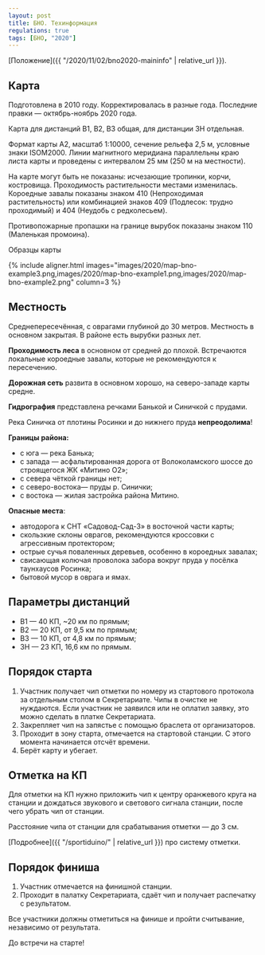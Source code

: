 ```yaml
---
layout: post
title: БНО. Техинформация
regulations: true
tags: [БНО, "2020"]
---
```



[Положение]({{ "/2020/11/02/bno2020-maininfo" | relative_url }}).

Карта
-----

Подготовлена в 2010 году. Корректировалась в разные года.
Последние правки — октябрь-ноябрь 2020 года.

Карта для дистанций В1, В2, В3 общая, для дистанции ЗН отдельная.

Формат карты А2, масштаб 1:10000, сечение рельефа 2,5 м, условные знаки ISOM2000.
Линии магнитного меридиана параллельны краю листа карты и проведены с интервалом 25 мм (250 м на местности).

На карте могут быть не показаны: исчезающие тропинки, корчи, костровища.
Проходимость растительности местами изменилась.
Короедные завалы показаны знаком 410 (Непроходимая растительность) 
или комбинацией знаков 409 (Подлесок: трудно проходимый) и 404 (Неудобь  с  редколесьем).

Противопожарные пропашки на границе вырубок показаны знаком 110 (Маленькая промоина).

Образцы карты

{% include aligner.html images="images/2020/map-bno-example3.png,images/2020/map-bno-example1.png,images/2020/map-bno-example2.png" column=3 %}

Местность
---------

Среднепересечённая, с оврагами глубиной до 30 метров.
Местность в основном закрытая. В районе есть вырубки разных лет.

**Проходимость леса** в основном от средней до плохой.
Встречаются локальные короедные завалы, которые не рекомендуются к пересечению.

**Дорожная сеть** развита в основном хорошо, на северо-западе карты средне.

**Гидрография** представлена речками Банькой и Синичкой с прудами.

Река Синичка от плотины Росинки и до нижнего пруда **непреодолима**! 

**Границы района:**
* с юга — река Банька;
* с запада — асфальтированная дорога от Волоколамского шоссе до строящегося ЖК «Митино О2»;
* с севера чёткой границы нет;
* с северо-востока— пруды р. Синички;
* с востока — жилая застройка района Митино.

**Опасные места**: 
* автодорога к СНТ «Садовод-Сад-3» в восточной части карты;
* скользкие склоны оврагов, рекомендуются кроссовки с агрессивным протектором;
* острые сучья поваленных деревьев, особенно в короедных завалах;
* свисающая колючая проволока забора вокруг пруда у посёлка таунхаусов Росинка;
* бытовой мусор в оврага и ямах.


Параметры дистанций
-------------------

* В1 — 40 КП, ~20 км по прямым;
* В2 — 20 КП, от 9,5 км по прямым;
* В3 — 10 КП, от 4,8 км по прямым;
* ЗН — 23 КП, 16,6 км по прямым.

Порядок старта
--------------

1. Участник получает чип отметки по номеру из стартового протокола за отдельным столом в Секретариате.
Чипы в очистке не нуждаются.
Если участник не заявился или не оплатил заявку, это можно сделать в платке Секретариата.
1. Закрепляет чип на запястье с помощью браслета от организаторов.
1. Проходит в зону старта, отмечается на стартовой станции. С этого момента начинается отсчёт времени.
1. Берёт карту и убегает.

Отметка на КП
-------------

Для отметки на КП нужно приложить чип к центру оранжевого круга на станции и дождаться звукового и светового сигнала станции,
после чего убрать чип от станции.

Расстояние чипа от станции для срабатывания отметки — до 3 см.

[Подробнее]({{ "/sportiduino/" | relative_url }}) про систему отметки.

Порядок финиша
--------------

1. Участник отмечается на финишной станции.
1. Проходит в палатку Секретариата, сдаёт чип и получает распечатку с результатом.

Все участники должны отметиться на финише и пройти считывание, независимо от результата.

До встречи на старте!

